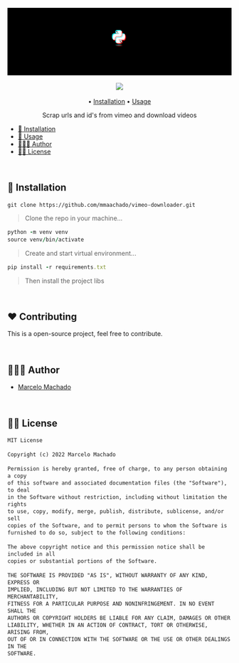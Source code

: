 ![](assets/header.png)

<p align="center">
<p align="center">
    <img src="https://shields.io/badge/python-3.11-green?logo=python&style=flat">
</p>
</p>

<p align="center">
  • <a href="#-installation">Installation</a>
  • <a href="#-usage">Usage</a>
</p>

<p align="center">
Scrap urls and id's from vimeo and download videos
</p>

- [📲 Installation](#-installation)
- [🐍 Usage](#-usage)
- [👨🏻‍💻 Author](#-author)
- [👮🏻 License](#-license)

<br/>

## 📲 Installation

```shell
git clone https://github.com/mmaachado/vimeo-downloader.git
```
>Clone the repo in your machine...

```ruby
python -m venv venv
source venv/bin/activate
```
>Create and start virtual environment...

```ruby
pip install -r requirements.txt
```
>Then install the project libs

<br/>

## ❤️ Contributing

This is a open-source project, feel free to contribute.

<br/>

## 👨🏻‍💻 Author

- [Marcelo Machado](http://www.twitter.com/hayashilol1)

<br/>

## 👮🏻 License

```
MIT License

Copyright (c) 2022 Marcelo Machado

Permission is hereby granted, free of charge, to any person obtaining a copy
of this software and associated documentation files (the "Software"), to deal
in the Software without restriction, including without limitation the rights
to use, copy, modify, merge, publish, distribute, sublicense, and/or sell
copies of the Software, and to permit persons to whom the Software is
furnished to do so, subject to the following conditions:

The above copyright notice and this permission notice shall be included in all
copies or substantial portions of the Software.

THE SOFTWARE IS PROVIDED "AS IS", WITHOUT WARRANTY OF ANY KIND, EXPRESS OR
IMPLIED, INCLUDING BUT NOT LIMITED TO THE WARRANTIES OF MERCHANTABILITY,
FITNESS FOR A PARTICULAR PURPOSE AND NONINFRINGEMENT. IN NO EVENT SHALL THE
AUTHORS OR COPYRIGHT HOLDERS BE LIABLE FOR ANY CLAIM, DAMAGES OR OTHER
LIABILITY, WHETHER IN AN ACTION OF CONTRACT, TORT OR OTHERWISE, ARISING FROM,
OUT OF OR IN CONNECTION WITH THE SOFTWARE OR THE USE OR OTHER DEALINGS IN THE
SOFTWARE.

```
